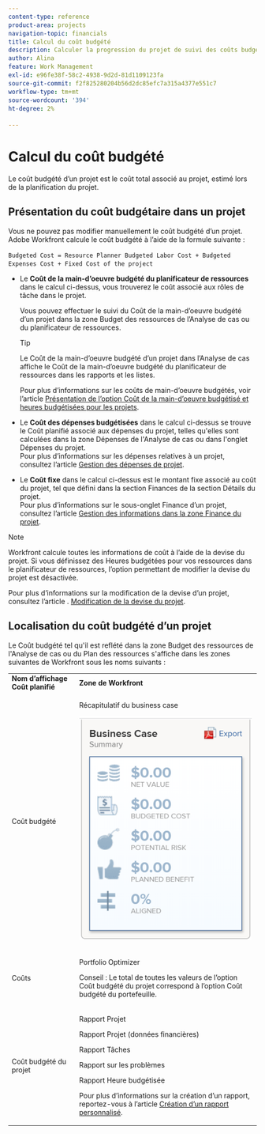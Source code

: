 ```yaml
---
content-type: reference
product-area: projects
navigation-topic: financials
title: Calcul du coût budgété
description: Calculer la progression du projet de suivi des coûts budgété avec un rapport d’utilisation"
author: Alina
feature: Work Management
exl-id: e96fe38f-58c2-4938-9d2d-81d1109123fa
source-git-commit: f2f825280204b56d2dc85efc7a315a4377e551c7
workflow-type: tm+mt
source-wordcount: '394'
ht-degree: 2%

---
```


# Calcul du coût budgété

<!--
<div data-mc-conditions="QuicksilverOrClassic.Draft mode">
<p>(NOTE: This article is linked from "Tracking Project Progress with a Utilization Report"</p>
<p>Keep the structure of this article similar to Calculating Budgeted Labor Cost)</p>
</div>
-->

Le coût budgété d’un projet est le coût total associé au projet, estimé lors de la planification du projet.

## Présentation du coût budgétaire dans un projet

Vous ne pouvez pas modifier manuellement le coût budgété d’un projet. Adobe Workfront calcule le coût budgété à l’aide de la formule suivante :

`Budgeted Cost = Resource Planner Budgeted Labor Cost + Budgeted Expenses Cost + Fixed Cost of the project`

* Le **Coût de la main-d’oeuvre budgété du planificateur de ressources** dans le calcul ci-dessus, vous trouverez le coût associé aux rôles de tâche dans le projet.

   Vous pouvez effectuer le suivi du Coût de la main-d’oeuvre budgété d’un projet dans la zone Budget des ressources de l’Analyse de cas ou du planificateur de ressources.

   >[!TIP]
   >
   >  Le Coût de la main-d’oeuvre budgété d’un projet dans l’Analyse de cas affiche le Coût de la main-d’oeuvre budgété du planificateur de ressources dans les rapports et les listes.

   Pour plus d’informations sur les coûts de main-d’oeuvre budgétés, voir l’article [Présentation de l’option Coût de la main-d’oeuvre budgétisé et heures budgétisées pour les projets](../../../manage-work/projects/project-finances/budgeted-labor-cost.md).

* Le **Coût des dépenses budgétisées** dans le calcul ci-dessus se trouve le Coût planifié associé aux dépenses du projet, telles qu&#39;elles sont calculées dans la zone Dépenses de l&#39;Analyse de cas ou dans l&#39;onglet Dépenses du projet.\
   Pour plus d’informations sur les dépenses relatives à un projet, consultez l’article [Gestion des dépenses de projet](../../../manage-work/projects/project-finances/manage-project-expenses.md).

* Le **Coût fixe** dans le calcul ci-dessus est le montant fixe associé au coût du projet, tel que défini dans la section Finances de la section Détails du projet.\
   Pour plus d’informations sur le sous-onglet Finance d’un projet, consultez l’article [Gestion des informations dans la zone Finance du projet](../../../manage-work/projects/project-finances/manage-project-finance-area.md).

>[!NOTE]
>
>Workfront calcule toutes les informations de coût à l’aide de la devise du projet. Si vous définissez des Heures budgétées pour vos ressources dans le planificateur de ressources, l’option permettant de modifier la devise du projet est désactivée.
>
>Pour plus d’informations sur la modification de la devise d’un projet, consultez l’article . [Modification de la devise du projet](../../../manage-work/projects/project-finances/change-project-currency.md).

## Localisation du coût budgété d’un projet

Le Coût budgété tel qu&#39;il est reflété dans la zone Budget des ressources de l&#39;Analyse de cas ou du Plan des ressources s&#39;affiche dans les zones suivantes de Workfront sous les noms suivants :

<table style="table-layout:auto"> 
   <col> 
   <col> 
   <tbody> 
    <tr> 
     <td><strong>Nom d’affichage Coût planifié</strong></td> 
     <td><strong>Zone de Workfront</strong></td> 
    </tr> 
    <tr> 
     <td>Coût budgété</td> 
     <td> <p>Récapitulatif du business case</p> <p> <img src="assets/business-case-summary-qs-350x453.png" style="width: 350;height: 453;"> </p> </td> 
    </tr> 
    <tr> 
     <td>Coûts</td> 
     <td> <p>Portfolio Optimizer</p> <p>Conseil : Le total de toutes les valeurs de l’option Coût budgété du projet correspond à l’option Coût budgété du portefeuille.</p> </td> 
    </tr> 
    <tr> 
     <td>Coût budgété du projet</td> 
     <td> <!--
       <p data-mc-conditions="QuicksilverOrClassic.Draft mode">Resource Estimates report (NOTE: this was removed with flash)</p>
      --> <p>Rapport Projet</p> <p>Rapport Projet (données financières)</p> <p>Rapport Tâches</p> <p>Rapport sur les problèmes</p> <p>Rapport Heure budgétisée</p> <p>Pour plus d’informations sur la création d’un rapport, reportez-vous à l’article <a href="../../../reports-and-dashboards/reports/creating-and-managing-reports/create-custom-report.md" class="MCXref xref">Création d’un rapport personnalisé</a>.</p> </td> 
    </tr> 
   </tbody> 
  </table>

